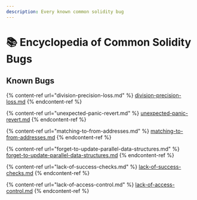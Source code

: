 ```yaml
---
description: Every known common solidity bug
---
```


# 📚 Encyclopedia of Common Solidity Bugs

## Known Bugs

{% content-ref url="division-precision-loss.md" %}
[division-precision-loss.md](division-precision-loss.md)
{% endcontent-ref %}

{% content-ref url="unexpected-panic-revert.md" %}
[unexpected-panic-revert.md](unexpected-panic-revert.md)
{% endcontent-ref %}

{% content-ref url="matching-to-from-addresses.md" %}
[matching-to-from-addresses.md](matching-to-from-addresses.md)
{% endcontent-ref %}

{% content-ref url="forget-to-update-parallel-data-structures.md" %}
[forget-to-update-parallel-data-structures.md](forget-to-update-parallel-data-structures.md)
{% endcontent-ref %}

{% content-ref url="lack-of-success-checks.md" %}
[lack-of-success-checks.md](lack-of-success-checks.md)
{% endcontent-ref %}

{% content-ref url="lack-of-access-control.md" %}
[lack-of-access-control.md](lack-of-access-control.md)
{% endcontent-ref %}

